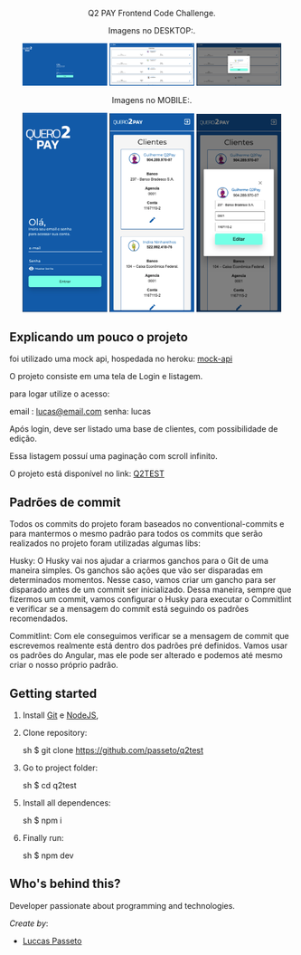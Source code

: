 <p align="center">
Q2 PAY Frontend Code Challenge.
</p>

<p align="center">
Imagens no DESKTOP:.
</p>

<p align="center">
  <img src="assets/DESKTOP-1.png" width="150"/>
  <img src="assets/desktop-2.png" width="150"/>
  <img src="assets/desktop-3.png" width="150"/>

</p>

<p align="center">
Imagens no MOBILE:.
</p>

<p align="center">
  <img src="assets/mobile-1.png" width="150"/>
  <img src="assets/mobile-2.png" width="150"/>
  <img src="assets/mobile-3.png" width="150"/>
</p>

<!-- What is: -->

## Explicando um pouco o projeto

foi utilizado uma mock api, hospedada no heroku: [mock-api](https://mock-api-peoples.herokuapp.com)

O projeto consiste em uma tela de Login e listagem.

para logar utilize o acesso:

email : lucas@email.com
senha: lucas

Após login, deve ser listado uma base de clientes, com possibilidade de edição.

Essa listagem possuí uma paginação com scroll infinito.

O projeto está disponível no link: [Q2TEST](https://q2test.vercel.app/)

## Padrões de commit

Todos os commits do projeto foram baseados no conventional-commits e para mantermos o mesmo padrão para todos os commits que serão realizados no projeto foram utilizadas algumas libs:


Husky: O Husky vai nos ajudar a criarmos ganchos para o Git de uma maneira simples. Os ganchos são ações que vão ser disparadas em determinados momentos. Nesse caso, vamos criar um gancho para ser disparado antes de um commit ser inicializado.
Dessa maneira, sempre que fizermos um commit, vamos configurar o Husky para executar o Commitlint e verificar se a mensagem do commit está seguindo os padrões recomendados.

Commitlint: Com ele conseguimos verificar se a mensagem de commit que escrevemos realmente está dentro dos padrões pré definidos. Vamos usar os padrões do Angular, mas ele pode ser alterado e podemos até mesmo criar o nosso próprio padrão.

<!-- Links: -->

## Getting started


1. Install
   [Git](http://git-scm.com/downloads) e
   [NodeJS](http://nodejs.org/download/),

2. Clone repository:

   sh
   \$ git clone https://github.com/passeto/q2test

3) Go to project folder:

   sh
   \$ cd q2test


5. Install all dependences:

   sh
   \$ npm i

6) Finally run:

    sh
   \$ npm dev

<!-- Create by: -->

## Who's behind this?

Developer passionate about programming and technologies.

_Create by_:

- [Luccas Passeto](http://github.com/passeto)